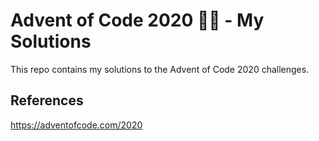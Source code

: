 # Advent of Code 2020 🎅🏼 - My Solutions

This repo contains my solutions to the Advent of Code 2020 challenges.

## References

https://adventofcode.com/2020
